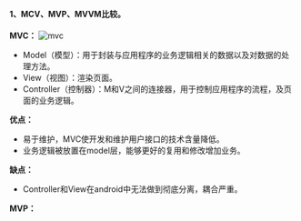 #### 1、MCV、MVP、MVVM比较。

  **MVC：**
    ![mvc](https://github.com/chen-eugene/Interview/blob/master/image/1645b73891f5ff8c.png)
  
  - Model（模型）：用于封装与应用程序的业务逻辑相关的数据以及对数据的处理方法。  
  - View（视图）：渲染页面。  
  - Controller（控制器）：M和V之间的连接器，用于控制应用程序的流程，及页面的业务逻辑。
  
  **优点：**
  
  - 易于维护，MVC使开发和维护用户接口的技术含量降低。
  - 业务逻辑被放置在model层，能够更好的复用和修改增加业务。
  
  **缺点：**
 
  - Controller和View在android中无法做到彻底分离，耦合严重。
  
  
  **MVP：**
  
  
  



  

